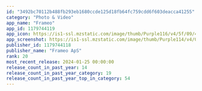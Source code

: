```yaml
---
id: "3492bc70112b488fb293eb1680ccde125d18fb64fc759cdd6f603deacca41255"
category: "Photo & Video"
app_name: "Frameo"
app_id: 1179744119
app_icon: https://is1-ssl.mzstatic.com/image/thumb/Purple116/v4/5f/09/45/5f09451a-81d1-7559-c39f-4c44addf5e9c/AppIcon-0-0-1x_U007emarketing-0-10-0-0-85-220.png/1024x1024bb.png
app_screenshot: https://is1-ssl.mzstatic.com/image/thumb/Purple114/v4/0a/73/60/0a736046-34dd-c721-b62b-f6b616fbf570/pr_source.jpg/1242x2688bb.png
publisher_id: 1179744118
publisher_name: "Frameo ApS"
rank: 20
most_recent_release: 2024-01-25 00:00:00
release_count_in_past_year: 14
release_count_in_past_year_category: 19
release_count_in_past_year_top_in_category: 54
---
```


